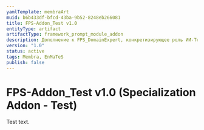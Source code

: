 ```yaml
---
yamlTemplate: membraArt
muid: b6b433df-bfcd-43ba-9b52-8248eb266081
title: FPS-Addon_Test v1.0
entityType: artifact
artifactType: framework_prompt_module_addon
description: Дополнение к FPS_DomainExpert, конкретизирующее роль ИИ-Теста.
version: "1.0"
status: active
tags: Membra, EnMaTeS
publish: false
---
```


# FPS-Addon_Test v1.0 (Specialization Addon - Test)

Test text.